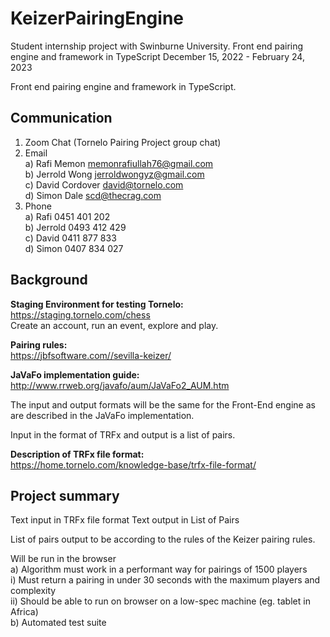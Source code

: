 # KeizerPairingEngine
Student internship project with Swinburne University. Front end pairing engine and framework in TypeScript
December 15, 2022 - February 24, 2023

Front end pairing engine and framework in TypeScript.  

## Communication
1) Zoom Chat (Tornelo Pairing Project group chat) 
2) Email <br />
    a) Rafi Memon  memonrafiullah76@gmail.com <br />
    b) Jerrold Wong  jerroldwongyz@gmail.com <br />
    c) David Cordover  david@tornelo.com <br />
    d) Simon Dale scd@thecrag.com	 <br />
3) Phone <br />
    a) Rafi  0451 401 202 <br />
    b) Jerrold  0493 412 429 <br />
    c) David  0411 877 833 <br />
    d) Simon  0407 834 027 <br />
  
## Background
**Staging Environment for testing Tornelo:** <br />
https://staging.tornelo.com/chess <br />
Create an account, run an event, explore and play.

**Pairing rules:** <br />
https://jbfsoftware.com//sevilla-keizer/ 

**JaVaFo implementation guide:** <br />
http://www.rrweb.org/javafo/aum/JaVaFo2_AUM.htm

The input and output formats will be the same for the Front-End engine as are described in the JaVaFo implementation. 

Input in the format of TRFx and output is a list of pairs.

**Description of TRFx file format:** <br />
https://home.tornelo.com/knowledge-base/trfx-file-format/

## Project summary

Text input in TRFx file format
Text output in List of Pairs 

List of pairs output to be according to the rules of the Keizer pairing rules.

Will be run in the browser <br />
    a) Algorithm must work in a performant way for pairings of 1500 players <br />
        i) Must return a pairing in under 30 seconds with the maximum players and complexity <br />
        ii) Should be able to run on browser on a low-spec machine (eg. tablet in Africa) <br />
    b) Automated test suite <br />
